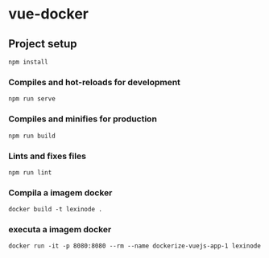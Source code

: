 # vue-docker

## Project setup

```
npm install
```

### Compiles and hot-reloads for development

```
npm run serve
```

### Compiles and minifies for production

```
npm run build
```

### Lints and fixes files

```
npm run lint
```

### Compila a imagem docker

```
docker build -t lexinode .
```

### executa a imagem docker

```
docker run -it -p 8080:8080 --rm --name dockerize-vuejs-app-1 lexinode
```
